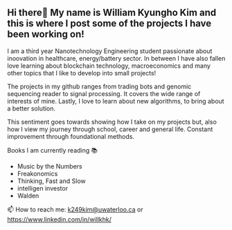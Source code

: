 ## Hi there👋 My name is William Kyungho Kim and this is where I post some of the projects I have been working on!

I am a third year Nanotechnology Engineering student passionate about inoovation in healthcare, energy/battery sector. In between I have also fallen love learning about blockchain technology, macroeconomics and many other topics that I like to develop into small projects!  

The projects in my github ranges from trading bots and genomic sequencing reader to signal processing. It covers the wide range of interests of mine.  Lastly, I love to learn about new algorithms, to bring about a better solution. 

This sentiment goes towards showing how I take on my projects but, also how I view my journey through school, career and general life. Constant improvement through  foundational methods.  

Books I am currently reading 📚 
- Music by the Numbers 
- Freakonomics 
- Thinking, Fast and Slow 
- intelligen investor 
- Walden

📫 How to reach me: k249kim@uwaterloo.ca or https://www.linkedin.com/in/willkhk/

<!--
**williamkim123/williamkim123** is a ✨ _special_ ✨ repository because its `README.md` (this file) appears on your GitHub profile.

Here are some ideas to get you started:

- 🔭 I’m currently working on ...
- 🌱 I’m currently learning ...
- 👯 I’m looking to collaborate on ...
- 🤔 I’m looking for help with ...
- 💬 Ask me about ...
- 📫 How to reach me: ...
- 😄 Pronouns: ...
- ⚡ Fun fact: ...
-->
